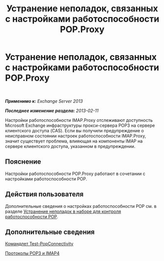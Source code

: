 ﻿---
title: Устранение неполадок, связанных с настройками работоспособности POP.Proxy
TOCTitle: Устранение неполадок, связанных с настройками работоспособности POP.Proxy
ms:assetid: ea634068-aa8c-4421-a3fc-d8695ea73b80
ms:mtpsurl: https://technet.microsoft.com/ru-ru/library/ms.exch.scom.pop.proxy(v=EXCHG.150)
ms:contentKeyID: 53275672
ms.date: 11/14/2015
mtps_version: v=EXCHG.150
ms.translationtype: HT
---

# Устранение неполадок, связанных с настройками работоспособности POP.Proxy

 

_**Применимо к:** Exchange Server 2013_

_**Последнее изменение раздела:** 2013-02-11_

Настройки работоспособности IMAP.Proxy отслеживают доступность Microsoft Exchange инфраструктуры прокси-сервера POP3 на сервере клиентского доступа (CAS). Если вы получили предупреждение о неисправном состоянии настроек работоспособности IMAP.Proxy, значит существует проблема, влияющая на компоненты IMAP на сервере клиентского доступа, указанном в предупреждении.

## Пояснение

Настройки работоспособности POP.Proxy работают в сочетании с настройками работоспособности POP.

## Действия пользователя

Дополнительные сведения о настройках работоспособности POP см. в разделе [Устранение неполадок в наборе для контроля работоспособности POP](troubleshooting-pop-health-set.md).

## Дополнительные сведения

[Командлет Test-PopConnectivity](https://technet.microsoft.com/ru-ru/library/bb738143\(v=exchg.150\))

[Протоколы POP3 и IMAP4](https://technet.microsoft.com/ru-ru/library/jj657728\(v=exchg.150\))

